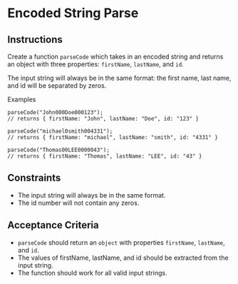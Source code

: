 # Encoded String Parse

## Instructions

Create a function `parseCode` which takes in an encoded string and returns an object with three properties: `firstName`, `lastName`, and `id`.

The input string will always be in the same format: the first name, last name, and id will be separated by zeros.

Examples

```
parseCode("John000Doe000123");
// returns { firstName: "John", lastName: "Doe", id: "123" }

parseCode("michael0smith004331");
// returns { firstName: "michael", lastName: "smith", id: "4331" }

parseCode("Thomas00LEE0000043");
// returns { firstName: "Thomas", lastName: "LEE", id: "43" }
```

## Constraints

- The input string will always be in the same format.
- The id number will not contain any zeros.

## Acceptance Criteria

- `parseCode` should return an `object` with properties `firstName`, `lastName`, and `id`.
- The values of firstName, lastName, and id should be extracted from the input string.
- The function should work for all valid input strings.
